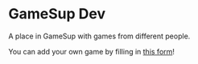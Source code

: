 # GameSup Dev
A place in GameSup with games from different people.

You can add your own game by filling in [this form](https://gamesupd.github.io/dev/form.html)!
